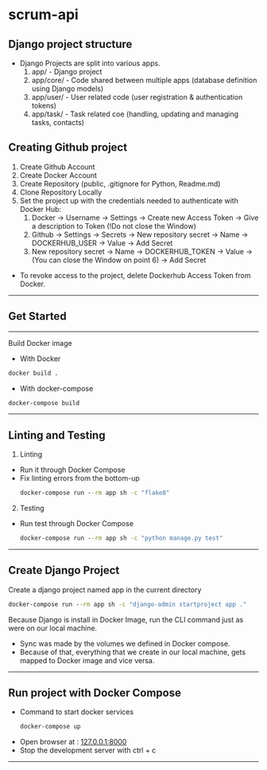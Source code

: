 # scrum-api

## Django project structure
- Django Projects are split into various apps.
    1. app/ - Django project
    2. app/core/ - Code shared between multiple apps (database definition using Django models)
    3. app/user/ - User related code (user registration & authentication tokens)
    4. app/task/ - Task related coe (handling, updating and managing tasks, contacts)

## Creating Github project
1. Create Github Account
2. Create Docker Account
3. Create Repository (public, .gitignore for Python, Readme.md)
4. Clone Repository Locally
5. Set the project up with the credentials needed to authenticate with Docker Hub:
   1. Docker -> Username -> Settings -> Create new Access Token -> Give a description to Token (!Do not close the Window)
   2. Github -> Settings -> Secrets -> New repository secret -> Name -> DOCKERHUB_USER -> Value <dockerhub-username> -> Add Secret
   3. New repository secret -> Name -> DOCKERHUB_TOKEN -> Value -> <dockerhub-access-token> (You can close the Window on point 6) -> Add Secret
- To revoke access to the project, delete Dockerhub Access Token from Docker.

---

## Get Started

---

Build Docker image

- With Docker
```cmd
docker build .
```
- With docker-compose
```cmd
docker-compose build
```
---

## Linting and Testing

1. Linting
- Run it through Docker Compose
- Fix linting errors from the bottom-up
    ```cmd
    docker-compose run --rm app sh -c "flake8"
    ```
2. Testing
- Run test through Docker Compose
  ```cmd
  docker-compose run --rm app sh -c "python manage.py test"
  ```

---

## Create Django Project

Create a django project named app in the current directory
```cmd
docker-compose run --rm app sh -c "django-admin startproject app ."
```
Because Django is install in Docker Image, run the CLI command just as were on our local machine.
- Sync was made by the volumes we defined in Docker compose.
- Because of that, everything that we create in our local machine, gets mapped to Docker image and vice versa.

---

## Run project with Docker Compose
- Command to start docker services
    ```cmd
    docker-compose up
    ```
- Open browser at : [127.0.0.1:8000](127.0.0.1:8000)
- Stop the development server with ctrl + c

---